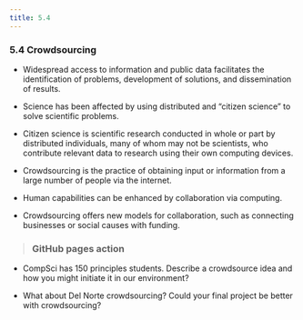 ```yaml
---
title: 5.4
---
```


### 5.4 Crowdsourcing
* Widespread access to information and public data facilitates the identification of problems, development of solutions, and dissemination of results. <br>

* Science has been affected by using distributed and “citizen science” to solve scientific problems. <br>

* Citizen science is scientific research conducted in whole or part by distributed individuals, many of whom may not be scientists, who contribute relevant data to research using their own computing devices. <br>

* Crowdsourcing is the practice of obtaining input or information from a large number of people via the internet. <br>

* Human capabilities can be enhanced by collaboration via computing. <br>

* Crowdsourcing offers new models for collaboration, such as connecting businesses or social causes with funding. <br>

> ### GitHub pages action
* CompSci has 150 principles students. Describe a crowdsource idea and how you might initiate it in our environment?

* What about Del Norte crowdsourcing? Could your final project be better with crowdsourcing?

